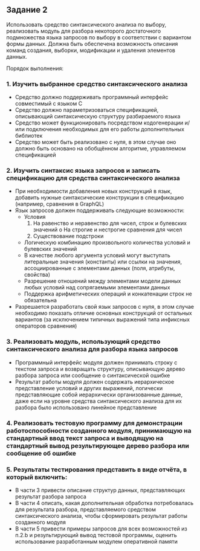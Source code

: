 ## Задание 2
Использовать средство синтаксического анализа по выбору, реализовать модуль для разбора некоторого достаточного подмножества языка запросов по выбору в соответствии с вариантом формы данных. Должна быть обеспечена возможность описания команд создания, выборки, модификации и удаления элементов данных.

Порядок выполнения:

### 1. Изучить выбранное средство синтаксического анализа
- Средство должно поддерживать программный интерфейс совместимый с языком С
- Средство должно параметризоваться спецификацией, описывающий синтаксическую структуру разбираемого языка
- Средство может функционировать посредством кодогенерации и/или подключения необходимых для его работы дополнительных библиотек
- Средство может быть реализовано с нуля, в этом случае оно должно быть основано на обобщённом алгоритме, управляемом спецификацией

### 2. Изучить синтаксис языка запросов и записать спецификацию для средства синтаксического анализа
- При необходимости добавления новых конструкций в язык, добавить нужные синтаксические конструкции в спецификацию (например, сравнения в GraphQL)
- Язык запросов должен поддерживать следующие возможности:
  + Условия
    1. На равенство и неравенство для чисел, строк и булевских значений o На строгие и нестрогие сравнения для чисел
    1. Существование подстроки
  + Логическую комбинацию произвольного количества условий и булевских значений
  + В качестве любого аргумента условий могут выступать литеральные значения (константы) или ссылки на значения, ассоциированные с элементами данных (поля, атрибуты, свойства)
  + Разрешение отношений между элементами модели данных любых условий над сопрягаемыми элементами данных
  + Поддержка арифметических операций и конкатенации строк не обязательна
- Разрешается разработать свой язык запросов с нуля, в этом случае необходимо показать отличие основных конструкций от остальных вариантов (за исключением типичных выражений типа инфиксных операторов сравнения)

### 3. Реализовать модуль, использующий средство синтаксического анализа для разбора языка запросов
- Программный интерфейс модуля должен принимать строку с текстом запроса и возвращать структуру, описывающую дерево разбора запроса или сообщение о синтаксической ошибке
- Результат работы модуля должен содержать иерархическое представление условий и других выражений, логически представляющие собой иерархически организованные данные, даже если на уровне средства синтаксического анализа для их разбора было использовано линейное представление

### 4. Реализовать тестовую программу для демонстрации работоспособности созданного модуля, принимающую на стандартный ввод текст запроса и выводящую на стандартный вывод результирующее дерево разбора или сообщение об ошибке

### 5. Результаты тестирования представить в виде отчёта, в который включить:
- В части 3 привести описание структур данных, представляющих результат разбора запроса
- В части 4 описать, какая дополнительная обработка потребовалась для результата разбора, представляемого средством синтаксического анализа, чтобы сформировать результат работы созданного модуля
- В части 5 привести примеры запросов для всех возможностей из п.2.b и результирующий вывод тестовой программы, оценить использование разработанным модулем оперативной памяти